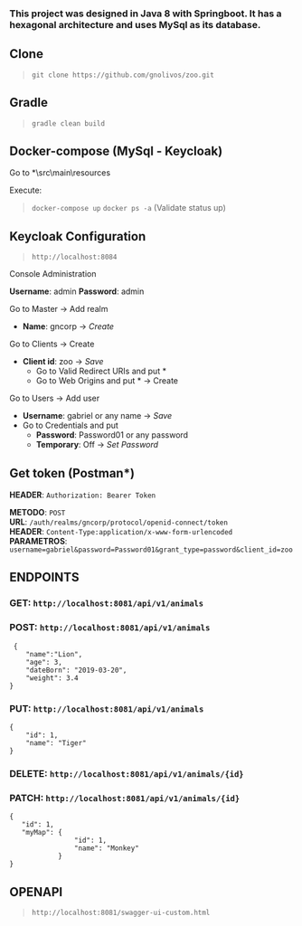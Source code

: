 ### This project was designed in Java 8 with Springboot. It has a hexagonal architecture and uses MySql as its database.

## Clone
 > `git clone https://github.com/gnolivos/zoo.git`

## Gradle
 > `gradle clean build`

## Docker-compose (MySql - Keycloak)
Go to *\src\main\resources

Execute: 
 > `docker-compose up`
 > `docker ps -a` (Validate status up)

## Keycloak Configuration
 > `http://localhost:8084`

Console Administration 

**Username**: admin
**Password**: admin

Go to Master -> Add realm
 - **Name**: gncorp -> *Create*

Go to Clients -> Create
 - **Client id**: zoo -> *Save*
	- Go to Valid Redirect URIs and put * 
	- Go to Web Origins and put * 
	-> Create
	
Go to Users -> Add user
 - **Username**: gabriel or any name -> *Save*
 - Go to Credentials and put 
 	- **Password**: Password01 or any password
 	- **Temporary**: Off
 	-> *Set Password*
 	
## Get token (Postman*)

**HEADER**:       `Authorization: Bearer Token`

**METODO**:       `POST`   
**URL**:          `/auth/realms/gncorp/protocol/openid-connect/token`   
**HEADER**:       `Content-Type:application/x-www-form-urlencoded`  
**PARAMETROS**:   `username=gabriel&password=Password01&grant_type=password&client_id=zoo`   

## ENDPOINTS

### **GET**: `http://localhost:8081/api/v1/animals`
### **POST**: `http://localhost:8081/api/v1/animals`
     {
	    "name":"Lion",
	    "age": 3,
	    "dateBorn": "2019-03-20",
	    "weight": 3.4
	}
### **PUT**: `http://localhost:8081/api/v1/animals`
 	{
		"id": 1,
		"name": "Tiger"
	}
### **DELETE**: `http://localhost:8081/api/v1/animals/{id}`
### **PATCH**: `http://localhost:8081/api/v1/animals/{id}`
	{
	   "id": 1,
	   "myMap": {
	         		"id": 1,
	         		"name": "Monkey" 
	     		}
	}

## OPENAPI
 > `http://localhost:8081/swagger-ui-custom.html`
